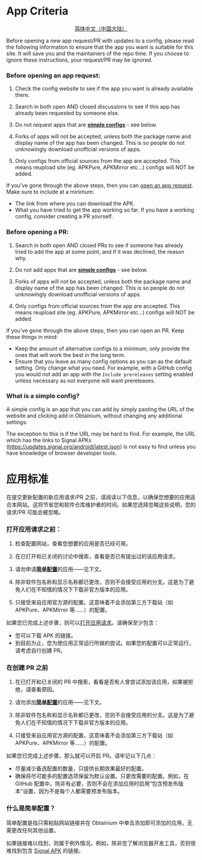# App Criteria

<div align="center">

[简体中文（中国大陆）](#zh-cn) 

</div>

Before opening a new app request/PR with updates to a config, please read the following information to ensure that the app you want is suitable for this site. It will save you and the maintainers of the repo time. If you choose to ignore these instructions, your request/PR may be ignored.


### Before opening an app request:

1. Check the config website to see if the app you want is already available there.

2. Search in both open AND closed discussions to see if this app has already been requested by someone else.

3. Do not request apps that are [**simple configs**](#simple-config) - see below.

4. Forks of apps will not be accepted, unless both the package name and display name of the app has been changed. This is so people do not unknowingly download unofficial versions of apps.

5. Only configs from official sources from the app are accepted. This means reupload site (eg. APKPure, APKMirror etc...) configs will NOT be added.


If you've gone through the above steps, then you can [open an app request](https://github.com/ImranR98/apps.obtainium.imranr.dev/discussions/new?category=app-requests). Make sure to include at a minimum:

- The link from where you can download the APK.
- What you have tried to get the app working so far. If you have a working config, consider creating a PR yourself.


### Before opening a PR:

1. Search in both open AND closed PRs to see if someone has already tried to add the app at some point, and if it was declined, the reason why.

2. Do not add apps that are [**simple configs**](#simple-config) - see below.

3. Forks of apps will not be accepted, unless both the package name and display name of the app has been changed. This is so people do not unknowingly download unofficial versions of apps.

4. Only configs from official sources from the app are accepted. This means reupload site (eg. APKPure, APKMirror etc...) configs will NOT be added.

If you've gone through the above steps, then you can open an PR. Keep these things in mind:

- Keep the amount of alternative configs to a minimum, only provide the ones that will work the best in the long term.
- Ensure that you leave as many config options as you can as the default setting. Only change what you need. For example, with a GitHub config you would not add an app with the `Include prereleases` setting enabled unless necessary as not everyone will want prereleases.

<span id="simple-config"></span>
### What is a simple config?

A simple config is an app that you can add by simply pasting the URL of the website and clicking add in Obtainium, without changing any additional settings.

The exception to this is if the URL may be hard to find. For example, the URL which has the links to Signal APKs (https://updates.signal.org/android/latest.json) is not easy to find unless you have knowledge of browser developer tools.

<span id="zh-cn"></span>
# 应用标准

在提交更新配置的新应用请求/PR 之前，请阅读以下信息，以确保您想要的应用适合本网站。这将节省您和软件仓库维护者的时间。如果您选择忽略这些说明，您的请求/PR 可能会被忽略。

### 打开应用请求之前：

1. 检查配置网站，查看您想要的应用是否已经可用。

2. 在已打开和已关闭的讨论中搜索，查看是否已有提出过的该应用请求。

3. 请勿申请[**简单配置**](#simple-config-zh-cn)的应用——见下文。

4. 除非软件包名称和显示名称都已更改，否则不会接受应用的分支。这是为了避免人们在不知情的情况下下载非官方版本的应用。

5. 只接受来自应用官方源的配置。这意味着不会添加第三方下载站（如 APKPure、APKMirror 等……）的配置。


如果您已完成上述步骤，则可以[打开应用请求](https://github.com/ImranR98/apps.obtainium.imranr.dev/discussions/new?category=app-requests)。请确保至少包含：

- 您可以下载 APK 的链接。
- 到目前为止，您为使应用正常运行所做的尝试。如果您的配置可以正常运行，请考虑自行创建 PR。


### 在创建 PR 之前

1. 在已打开和已关闭的 PR 中搜索，看看是否有人曾尝试添加该应用，如果被拒绝，请查看原因。

2. 请勿添加[**简单配置**](#simple-config-zh-cn)的应用——见下文。

3. 除非软件包名称和显示名称都已更改，否则不会接受应用的分支。这是为了避免人们在不知情的情况下下载非官方版本的应用。

4. 只接受来自应用官方源的配置。这意味着不会添加第三方下载站（如 APKPure、APKMirror 等……）的配置。

如果您已完成上述步骤，那么就可以开启 PR。请牢记以下几点：

- 尽量减少备选配置的数量，只提供长期效果最好的配置。
- 确保将尽可能多的配置选项保留为默认设置。只更改需要的配置。例如，在 GitHub 配置中，除非有必要，否则不会在添加应用时启用“包含预发布版本”设置，因为不是每个人都需要预发布版本。

<span id="simple-config-zh-cn"></span>
### 什么是简单配置？

简单配置是指只需粘贴网站链接并在 Obtainium 中单击添加即可添加的应用，无需更改任何其他设置。

如果链接难以找到，则属于例外情况。例如，除非您了解浏览器开发工具，否则很难找到包含 [Signal APK](https://updates.signal.org/android/latest.json) 的链接。
